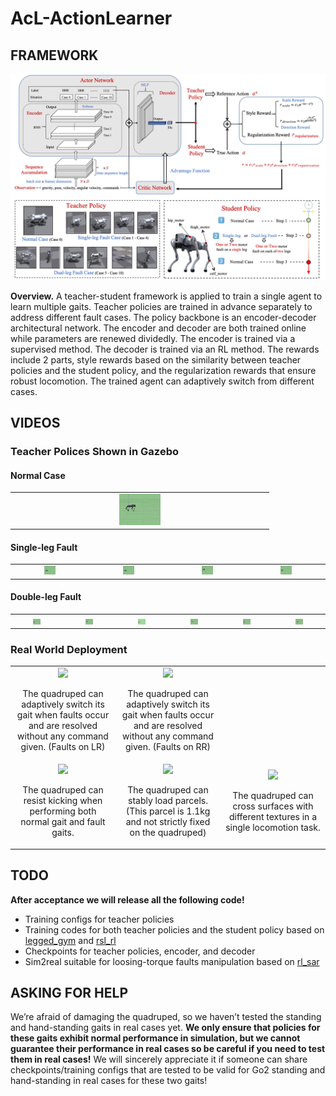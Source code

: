 # AcL-ActionLearner

## FRAMEWORK

![Overview](video&pics/framework.png)

**Overview.** A teacher-student framework is applied to train a single agent to learn multiple gaits. 
Teacher policies are trained in advance separately to address different fault cases. The policy backbone 
is an encoder-decoder architectural network. The encoder and decoder are both trained online while parameters 
are renewed dividedly. The encoder is trained via a supervised method. The decoder is trained via an RL method. 
The rewards include 2 parts, style rewards based on the similarity between teacher policies and the student policy, 
and the regularization rewards that ensure robust locomotion. The trained agent can adaptively switch from different cases.


## VIDEOS

### Teacher Polices Shown in Gazebo

#### Normal Case
<table align="center">
    <tr>
        <td align="center">
            <img src="video&pics/re0.gif" width="16.6%">
        </td>
    </tr>
</table>

#### Single-leg Fault
<table align="center">
    <tr>
        <td align="center"><img src="video&pics/re1.gif" width="16.6%"></td>
        <td align="center"><img src="video&pics/re1.gif" width="16.6%"></td>
        <td align="center"><img src="video&pics/re3.gif" width="16.6%"></td>
        <td align="center"><img src="video&pics/re4.gif" width="16.6%"></td>
    </tr>
</table>

#### Double-leg Fault
<table align="center">
    <tr>
        <td align="center"><img src="video&pics/re5.gif" width="16.6%"></td>
        <td align="center"><img src="video&pics/re6.gif" width="16.6%"></td>
        <td align="center"><img src="video&pics/re7.gif" width="16.6%"></td>
        <td align="center"><img src="video&pics/re8.gif" width="16.6%"></td>
        <td align="center"><img src="video&pics/re9.gif" width="16.6%"></td>
        <td align="center"><img src="video&pics/re10.gif" width="16.6%"></td>
    </tr>
</table>


### Real World Deployment

<table align="center">
    <tr>
        <td align="center" width="33%">
            <img src="video&pics/LR.gif" width="100%" height="auto">
            <p>The quadruped can adaptively switch its gait when faults occur and are resolved without any command given. (Faults on LR)</p>
        </td>
        <td align="center" width="33%">
            <img src="video&pics/RR.gif" width="100%" height="auto">
            <p>The quadruped can adaptively switch its gait when faults occur and are resolved without any command given. (Faults on RR)</p>
        </td>
    </tr>
    <tr>
        <td align="center" width="33%">
            <img src="video&pics/KICKING.gif" width="100%" height="auto">
            <p>The quadruped can resist kicking when performing both normal gait and fault gaits.</p>
        </td>
        <td align="center" width="33%">
            <img src="video&pics/LOADING.gif" width="100%" height="auto">
            <p>The quadruped can stably load parcels. (This parcel is 1.1kg and not strictly fixed on the quadruped)</p>
        </td>
        <td align="center" width="33%">
            <img src="video&pics/CROSS.gif" width="100%" height="auto">
            <p>The quadruped can cross surfaces with different textures in a single locomotion task.</p>
        </td>
    </tr>
</table>



## TODO

**After acceptance we will release all the following code!**

- Training configs for teacher policies
- Training codes for both teacher policies and the student policy based on [legged_gym](https://github.com/leggedrobotics/legged_gym) and [rsl_rl](https://github.com/leggedrobotics/rsl_rl)
- Checkpoints for teacher policies, encoder, and decoder
- Sim2real suitable for loosing-torque faults manipulation based on [rl_sar](https://github.com/fan-ziqi/rl_sar)

## ASKING FOR HELP
We’re afraid of damaging the quadruped, so we haven’t tested the standing and hand-standing gaits in real cases yet. **We only ensure that policies for these gaits exhibit normal performance in simulation, but we cannot guarantee their performance in real cases so be careful if you need to test them in real cases!**  We will sincerely appreciate it if someone can share checkpoints/training configs that are tested to be valid for Go2 standing and hand-standing in real cases for these two gaits!

